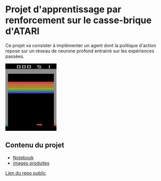 # Projet d'apprentissage par renforcement sur le casse-brique d'ATARI

Ce projet va consister à implémenter un agent dont la politique d'action repose sur un réseau de neurone profond entrainé sur les expériences passées.

![img](./img/test.gif)

## Contenu du projet

- [Notebook](./RL-DQN.ipynb)
- [images produites](./img)

[Lien du repo public](https://github.com/Bast-94/RL-DQN)
